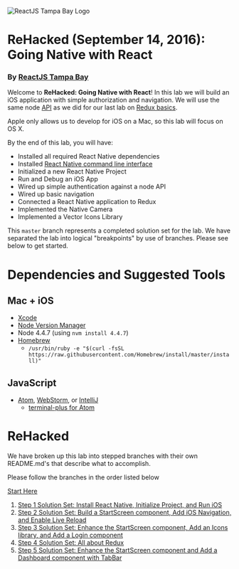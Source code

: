 ![ReactJS Tampa Bay Logo](https://avatars2.githubusercontent.com/u/18738421?v=3&s=200)

# ReHacked (September 14, 2016): Going Native with React
### By [ReactJS Tampa Bay](http://www.meetup.com/ReactJS-Tampa-Bay/)

Welcome to **ReHacked: Going Native with React**! In this lab we will build an iOS application with simple authorization and navigation. We will use the same node [API](https://github.com/reactjstampabay/rehacked-spa-basics-api) as we did for our last lab on [Redux basics](https://github.com/reactjstampabay/rehacked-redux-basics).

Apple only allows us to develop for iOS on a Mac, so this lab will focus on OS X.

By the end of this lab, you will have:

* Installed all required React Native dependencies
* Installed [React Native command line interface](https://facebook.github.io/react-native/docs/getting-started.html#content)
* Initialized a new React Native Project
* Run and Debug an iOS App
* Wired up simple authentication against a node API
* Wired up basic navigation
* Connected a React Native application to Redux
* Implemented the Native Camera
* Implemented a Vector Icons Library

This `master` branch represents a completed solution set for the lab.  We have separated the lab into logical "breakpoints" by use of branches.  Please see below to get started.

# Dependencies and Suggested Tools
## Mac + iOS
- [Xcode](https://itunes.apple.com/us/app/xcode/id497799835?mt=12)
- [Node Version Manager](https://github.com/creationix/nvm)
- Node 4.4.7 (using `nvm install 4.4.7`)
- [Homebrew](http://brew.sh/) 
  - `/usr/bin/ruby -e "$(curl -fsSL https://raw.githubusercontent.com/Homebrew/install/master/install)"`

## JavaScript
- [Atom](https://atom.io/), [WebStorm](https://www.jetbrains.com/webstorm/), or [IntelliJ](https://www.jetbrains.com/idea/)
  - [terminal-plus for Atom](https://atom.io/packages/terminal-plus)

# ReHacked

We have broken up this lab into stepped branches with their own README.md's that describe what to accomplish.

Please follow the branches in the order listed below

[Start Here](https://github.com/reactjstampabay/RehackedNative/tree/initial)

1. [Step 1 Solution Set: Install React Native, Initialize Project, and Run iOS](https://github.com/reactjstampabay/RehackedNative/tree/step-1)
2. [Step 2 Solution Set: Build a StartScreen component, Add iOS Navigation, and Enable Live Reload](https://github.com/reactjstampabay/RehackedNative/tree/step-2)
3. [Step 3 Solution Set: Enhance the StartScreen component, Add an Icons library, and Add a Login component](https://github.com/reactjstampabay/RehackedNative/tree/step-3)
4. [Step 4 Solution Set: All about Redux](https://github.com/reactjstampabay/RehackedNative/tree/step-4)
5. [Step 5 Solution Set: Enhance the StartScreen component and Add a Dashboard component with TabBar](https://github.com/reactjstampabay/RehackedNative/tree/step-5)
